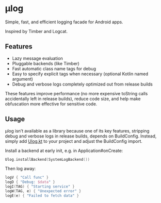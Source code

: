 # µlog

Simple, fast, and efficient logging facade for Android apps.

Inspired by Timber and Logcat.

## Features

- Lazy message evaluation
- Pluggable backends (like Timber)
- Fast automatic class name tags for debug
- Easy to specify explicit tags when necessary (optional Kotlin named argument)
- Debug and verbose logs completely optimized out from release builds

These features improve performance (no more expensive toString calls accidentally left in release builds), reduce code size, and help make obfuscation more effective for sensitive code.

## Usage

µlog isn’t available as a library because one of its key features, stripping debug and verbose logs in release builds, depends on BuildConfig. Instead, simply add [Ulog.kt](Ulog.kt) to your project and adjust the BuildConfig import.

Install a backend at early init, e.g. in Application#onCreate:

```kotlin
Ulog.installBackend(SystemLogBackend())
```

Then log away:

```kotlin
logV { "Call func" }
logD { "Debug: $data" }
logI(TAG) { "Starting service" }
logW(TAG, e) { "Unexpected error" }
logE(e) { "Failed to fetch data" }
```
